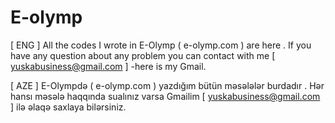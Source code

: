 # E-olymp
[ ENG ] All the codes I wrote in E-Olymp ( e-olymp.com  ) are here . If you have any question about any problem you can contact with me [ yuskabusiness@gmail.com ] -here is my Gmail. 

[ AZE ] E-Olympdə ( e-olymp.com ) yazdığım bütün məsələlər burdadır . Hər hansı məsələ haqqında sualınız varsa Gmailim [ yuskabusiness@gmail.com ] ilə əlaqə saxlaya bilərsiniz. 
